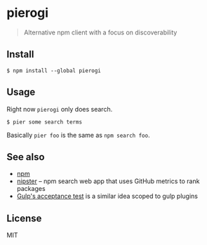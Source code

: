 # pierogi

> Alternative npm client with a focus on discoverability


## Install

```shell
$ npm install --global pierogi
```


## Usage

Right now `pierogi` only does search.

```shell
$ pier some search terms
```

Basically `pier foo` is the same as `npm search foo`.


## See also

* [npm](https://www.npmjs.org/)
* [nipster](http://eirikb.github.io/nipster/) – npm search web app that uses GitHub metrics to rank packages
* [Gulp's acceptance test](https://github.com/gulpjs/acceptance) is a similar idea scoped to gulp plugins


## License

MIT
